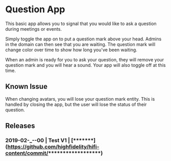 # Question App

This basic app allows you to signal that you would like to ask a question during meetings or events.

Simply toggle the app on to put a question mark above your head. Admins in the domain can then see that you are waiting. The question mark will change color over time to show how long you've been waiting.

When an admin is ready for you to ask your question, they will remove your question mark and you will hear a sound. Your app will also toggle off at this time.

## Known Issue
When changing avatars, you will lose your question mark entity. This is handled by closing the app, but the user will lose the status of their question.

## Releases
### 2019-02-**_**-**-00 | Test V1 | [*******] (https://github.com/highfidelity/hifi-content/commit/********************)
